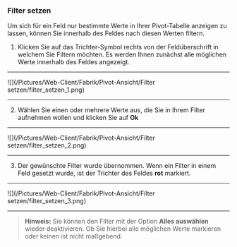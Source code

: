 ### Filter setzen

Um sich für ein Feld nur bestimmte Werte in Ihrer Pivot-Tabelle anzeigen zu lassen, können Sie innerhalb des Feldes nach diesen Werten filtern.

1) Klicken Sie auf das Trichter-Symbol rechts von der Feldüberschrift in welchem Sie Filtern möchten. Es werden Ihnen zunächst alle möglichen Werte innerhalb des Feldes angezeigt.

---
![](/Pictures/Web-Client/Fabrik/Pivot-Ansicht/Filter setzen/filter_setzen_1.png)

---

2) Wählen Sie einen oder mehrere Werte aus, die Sie in Ihrem Filter aufnehmen wollen und klicken Sie auf **Ok**

---
![](/Pictures/Web-Client/Fabrik/Pivot-Ansicht/Filter setzen/filter_setzen_2.png)

---

3) Der gewünschte Filter wurde übernommen. Wenn ein Filter in einem Feld gesetzt wurde, ist der Trichter des Feldes **rot** markiert.

---
![](/Pictures/Web-Client/Fabrik/Pivot-Ansicht/Filter setzen/filter_setzen_3.png)

---

>**Hinweis:** Sie können den Filter mit der Option **Alles auswählen** wieder deaktivieren. Ob Sie hierbei alle möglichen Werte markieren oder keinen ist nicht maßgebend.

